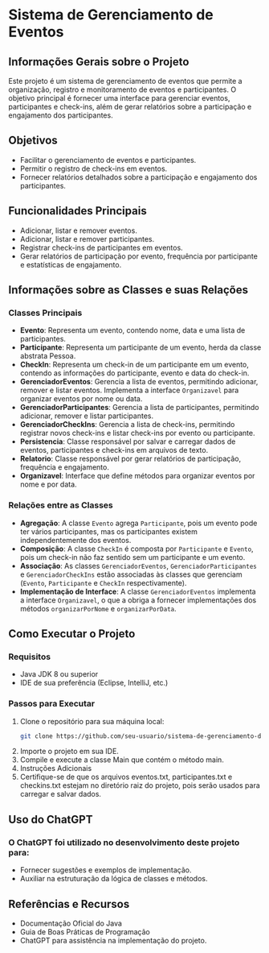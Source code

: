 # Sistema de Gerenciamento de Eventos

## Informações Gerais sobre o Projeto
Este projeto é um sistema de gerenciamento de eventos que permite a organização, registro e monitoramento de eventos e participantes. O objetivo principal é fornecer uma interface para gerenciar eventos, participantes e check-ins, além de gerar relatórios sobre a participação e engajamento dos participantes.

## Objetivos
- Facilitar o gerenciamento de eventos e participantes.
- Permitir o registro de check-ins em eventos.
- Fornecer relatórios detalhados sobre a participação e engajamento dos participantes.

## Funcionalidades Principais
- Adicionar, listar e remover eventos.
- Adicionar, listar e remover participantes.
- Registrar check-ins de participantes em eventos.
- Gerar relatórios de participação por evento, frequência por participante e estatísticas de engajamento.

## Informações sobre as Classes e suas Relações
### Classes Principais
- **Evento**: Representa um evento, contendo nome, data e uma lista de participantes.
- **Participante**: Representa um participante de um evento, herda da classe abstrata Pessoa.
- **CheckIn**: Representa um check-in de um participante em um evento, contendo as informações do participante, evento e data do check-in.
- **GerenciadorEventos**: Gerencia a lista de eventos, permitindo adicionar, remover e listar eventos. Implementa a interface `Organizavel` para organizar eventos por nome ou data.
- **GerenciadorParticipantes**: Gerencia a lista de participantes, permitindo adicionar, remover e listar participantes.
- **GerenciadorCheckIns**: Gerencia a lista de check-ins, permitindo registrar novos check-ins e listar check-ins por evento ou participante.
- **Persistencia**: Classe responsável por salvar e carregar dados de eventos, participantes e check-ins em arquivos de texto.
- **Relatorio**: Classe responsável por gerar relatórios de participação, frequência e engajamento.
- **Organizavel**: Interface que define métodos para organizar eventos por nome e por data.

### Relações entre as Classes
- **Agregação**: A classe `Evento` agrega `Participante`, pois um evento pode ter vários participantes, mas os participantes existem independentemente dos eventos.
- **Composição**: A classe `CheckIn` é composta por `Participante` e `Evento`, pois um check-in não faz sentido sem um participante e um evento.
- **Associação**: As classes `GerenciadorEventos`, `GerenciadorParticipantes` e `GerenciadorCheckIns` estão associadas às classes que gerenciam (`Evento`, `Participante` e `CheckIn` respectivamente).
- **Implementação de Interface**: A classe `GerenciadorEventos` implementa a interface `Organizavel`, o que a obriga a fornecer implementações dos métodos `organizarPorNome` e `organizarPorData`.

## Como Executar o Projeto
### Requisitos
- Java JDK 8 ou superior
- IDE de sua preferência (Eclipse, IntelliJ, etc.)

### Passos para Executar
1. Clone o repositório para sua máquina local:
   ```sh
   git clone https://github.com/seu-usuario/sistema-de-gerenciamento-de-eventos.git
2. Importe o projeto em sua IDE.
3. Compile e execute a classe Main que contém o método main.
4. Instruções Adicionais
5. Certifique-se de que os arquivos eventos.txt, participantes.txt e checkins.txt estejam no diretório raiz do projeto, pois serão usados para carregar e salvar dados.

## Uso do ChatGPT
### O ChatGPT foi utilizado no desenvolvimento deste projeto para:

- Fornecer sugestões e exemplos de implementação.
- Auxiliar na estruturação da lógica de classes e métodos.

## Referências e Recursos
- Documentação Oficial do Java
- Guia de Boas Práticas de Programação
- ChatGPT para assistência na implementação do projeto.

